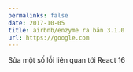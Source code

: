 ```yaml
---
permalinks: false
date: 2017-10-05
title: airbnb/enzyme ra bản 3.1.0
url: https://google.com
---
```

Sửa một số lỗi liên quan tới React 16
